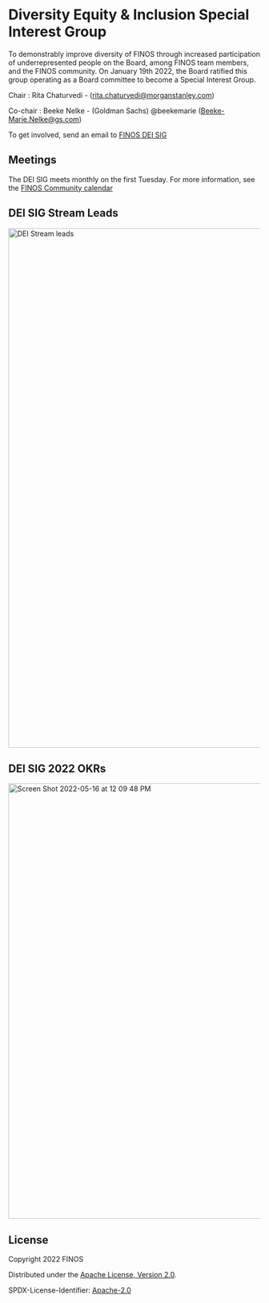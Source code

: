 # Diversity Equity & Inclusion Special Interest Group

To demonstrably improve diversity of FINOS through increased participation of underrepresented people on the Board, among FINOS team members, and the FINOS community.  On January 19th 2022, the Board ratified this group operating as a Board committee to become a Special Interest Group.  

Chair : Rita Chaturvedi - (rita.chaturvedi@morganstanley.com)

Co-chair : Beeke Nelke - (Goldman Sachs) @beekemarie (Beeke-Marie.Nelke@gs.com)

To get involved, send an email to [FINOS DEI SIG](mailto:diversity-inclusion-committee@finos.org)

## Meetings

The DEI SIG meets monthly on the first Tuesday. For more information, see the [FINOS Community calendar](https://www.finos.org/finos-community-calendar)


## DEI SIG Stream Leads
<img width="1036" alt="DEI Stream leads" src="https://user-images.githubusercontent.com/54416992/168660686-2056ca02-bfe1-4852-9e7c-aa33afb41d53.png">

## DEI SIG 2022 OKRs

<img width="868" alt="Screen Shot 2022-05-16 at 12 09 48 PM" src="https://user-images.githubusercontent.com/54416992/168665399-2708aca0-fb97-4fdb-b084-9e65ca91e82c.png">


## License

Copyright 2022 FINOS

Distributed under the [Apache License, Version 2.0](http://www.apache.org/licenses/LICENSE-2.0).

SPDX-License-Identifier: [Apache-2.0](https://spdx.org/licenses/Apache-2.0)


